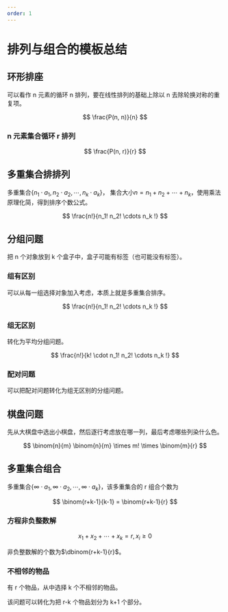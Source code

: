 ```yaml
---
order: 1
---
```


# 排列与组合的模板总结

## 环形排座

可以看作 n 元素的循环 n 排列，要在线性排列的基础上除以 n 去除轮换对称的重复项。

$$
\frac{P(n, n)}{n}
$$

### n 元素集合循环 r 排列

$$
\frac{P(n, r)}{r}
$$

## 多重集合排排列

多重集合$\{n_1 \cdot a_1, n_2 \cdot a_2 ,\cdots ,n_k \cdot a_k\}$，
集合大小$n = n_1 + n_2 + \cdots + n_k$，使用乘法原理化简，得到排序个数公式。

$$
\frac{n!}{n_1! n_2! \cdots n_k !}
$$

## 分组问题

把 n 个对象放到 k 个盒子中，盒子可能有标签（也可能没有标签）。

### 组有区别

可以从每一组选择对象加入考虑，本质上就是多重集合排序。

$$
\frac{n!}{n_1! n_2! \cdots n_k !}
$$

### 组无区别

转化为平均分组问题。

$$
\frac{n!}{k! \cdot n_1! n_2! \cdots n_k !}
$$

### 配对问题

可以把配对问题转化为组无区别的分组问题。

## 棋盘问题

先从大棋盘中选出小棋盘，然后逐行考虑放在哪一列，最后考虑哪些列染什么色。

$$
\binom{n}{m} \binom{n}{m} \times m! \times \binom{m}{r}
$$

## 多重集合组合

多重集合$\{\infty \cdot a_1, \infty \cdot a_2 ,\cdots ,\infty \cdot a_k\}$，该多重集合的 r 组合个数为

$$
\binom{r+k-1}{k-1} = \binom{r+k-1}{r}
$$

### 方程非负整数解

$$
x_1 + x_2 + \cdots + x_k = r, x_i \ge 0
$$

非负整数解的个数为$\dbinom{r+k-1}{r}$。

### 不相邻的物品

有 r 个物品，从中选择 k 个不相邻的物品。

该问题可以转化为把 r-k 个物品划分为 k+1 个部分。
